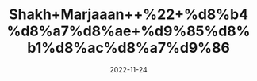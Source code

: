 ---
title: 'Shakh+Marjaaan++%22+%d8%b4%d8%a7%d8%ae+%d9%85%d8%b1%d8%ac%d8%a7%d9%86'
date: '2022-11-24' 
metatag: '' 
inventory: '0' 
draft: false 
# meta description 
shortDescripton: 'Rough+Corals++%22+It+has+anti-inflammatory+properties%2c+anticancer+properties%2c+bone+repair%2c+and+neurological+benefits'
description: 'Herbs+%d8%ac%da%91%db%8c+%d8%a8%d9%88%d9%b9%db%8c'
longdescription: ''
tags: ''
brand: ''
subCategory: ''
unit: '10 gm-Pk'
sellCount: '0'
featured: False
# product Price
price: '300.0'
# Product Short Description
shortDescription: 'Rough+Corals++%22+It+has+anti-inflammatory+properties%2c+anticancer+properties%2c+bone+repair%2c+and+neurological+benefits'
productID: 'AA6E70AB-9924-ED11-9968-005056B3A416'
type: 'products'
category: 'Herbs+%d8%ac%da%91%db%8c+%d8%a8%d9%88%d9%b9%db%8c' 
thumnailproduct: 'https://eraconnect.blob.core.windows.net/product-images/aminsaddiquidawakhana/AA6E70AB-9924-ED11-9968-005056B3A416.webp' 
images:
  - image: 'https://eraconnect.blob.core.windows.net/product-images/aminsaddiquidawakhana/AA6E70AB-9924-ED11-9968-005056B3A416.webp'  
Variants:
---